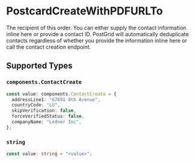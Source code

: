 # PostcardCreateWithPDFURLTo

The recipient of this order. You can either supply the contact information inline here or provide a contact ID. PostGrid will automatically deduplicate contacts regardless of whether you provide the information inline here or call the contact creation endpoint.


## Supported Types

### `components.ContactCreate`

```typescript
const value: components.ContactCreate = {
  addressLine1: "67691 8th Avenue",
  countryCode: "LU",
  skipVerification: false,
  forceVerifiedStatus: false,
  companyName: "Ledner Inc",
};
```

### `string`

```typescript
const value: string = "<value>";
```

